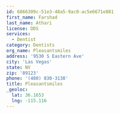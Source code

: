 ```yaml
---
id: 6866309c-51e3-48a5-9ac0-ac5e6671e881
first_name: Farshad
last_name: Athari
license: DDS
services:
  - Dentist
category: Dentists
org_name: Pleasantsmiles
address: '9530 S Eastern Ave'
city: 'Las Vegas'
state: NV
zip: '89123'
phone: '(480) 830-3138'
title: Pleasantsmiles
_geoloc:
  lat: 36.1653
  lng: -115.116
---
```

